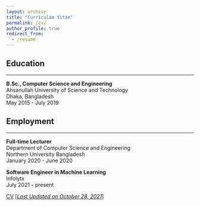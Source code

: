 ```yaml
---
layout: archive
title: "Curriculam Vitae"
permalink: /cv/
author_profile: true
redirect_from:
  - /resume
---
```


## Education 
-------------
<b>B.Sc., Computer Science and Engineering</b><br />
Ahsanullah University of Science and Technology<br />
Dhaka, Bangladesh<br />
May 2015 - July 2019

## Employment 
-------------
<b>Full-time Lecturer</b><br />
Department of Computer Science and Engineering <br/>
Northern University Bangladesh<br />
January 2020 - June 2020<br/>

<b>Software Engineer in Machine Learning</b><br />
Infolytx<br />
July 2021 - present<br/>

[CV](https://arf111.github.io/files/CV_K_M_Arefeen_Sultan.pdf) [<ins>*Last Updated on October 28, 2021*</ins>]